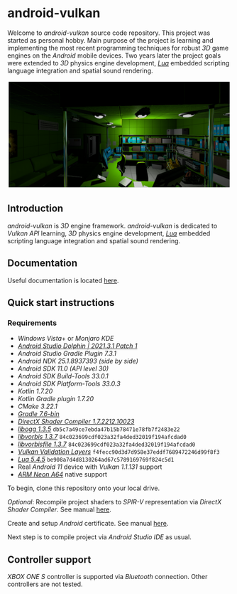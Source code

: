 # android-vulkan

Welcome to _android-vulkan_ source code repository. This project was started as personal hobby. Main purpose of the project is learning and implementing the most recent programming techniques for robust _3D_ game engines on the _Android_ mobile devices. Two years later the project goals were extended to _3D_ physics engine development, [_Lua_](https://en.wikipedia.org/wiki/Lua_(programming_language)) embedded scripting language integration and spatial sound rendering.

<img src="./docs/images/preview.png"/>

## Introduction

_android-vulkan_ is _3D_ engine framework. _android-vulkan_ is dedicated to _Vulkan API_ learning, _3D_ physics engine development, [_Lua_](https://en.wikipedia.org/wiki/Lua_(programming_language)) embedded scripting language integration and spatial sound rendering.

## Documentation

Useful documentation is located [here](docs/documentation.md).

## Quick start instructions

### Requirements

* _Windows Vista_+ or _Monjaro KDE_
* [_Android Studio Dolphin | 2021.3.1 Patch 1_](https://developer.android.com/studio)
* _Android Studio Gradle Plugin 7.3.1_
* _Android NDK 25.1.8937393 (side by side)_
* _Android SDK 11.0 (API level 30)_
* _Android SDK Build-Tools 33.0.1_
* _Android SDK Platform-Tools 33.0.3_
* _Kotlin 1.7.20_
* _Kotlin Gradle plugin 1.7.20_
* _CMake 3.22.1_
* [_Gradle 7.6-bin_](https://services.gradle.org/distributions/)
* [_DirectX Shader Compiler 1.7.2212.10023_](https://github.com/microsoft/DirectXShaderCompiler)
* [_libogg 1.3.5_](https://gitlab.xiph.org/xiph/ogg) `db5c7a49ce7ebda47b15b78471e78fb7f2483e22`
* [_libvorbis 1.3.7_](https://gitlab.xiph.org/xiph/vorbis) `84c023699cdf023a32fa4ded32019f194afcdad0`
* [_libvorbisfile 1.3.7_](https://gitlab.xiph.org/xiph/vorbis) `84c023699cdf023a32fa4ded32019f194afcdad0`
* [_Vulkan Validation Layers_](https://github.com/KhronosGroup/Vulkan-ValidationLayers) `f4fecc90d3d7d958e37eddf7689472246d99f8f3`
* [_Lua 5.4.5_](https://github.com/lua/lua) `be908a7d4d8130264ad67c5789169769f824c5d1`
* Real _Android 11_ device with _Vulkan 1.1.131_ support
* [_ARM Neon A64_](https://developer.arm.com/architectures/instruction-sets/simd-isas/neon/neon-programmers-guide-for-armv8-a/introducing-neon-for-armv8-a) native support

To begin, clone this repository onto your local drive.

_Optional_: Recompile project shaders to _SPIR-V_ representation via _DirectX Shader Compiler_. See manual [here](docs/shader-compilation.md).

Create and setup _Android_ certificate. See manual [here](docs/release-build.md).

Next step is to compile project via _Android Studio IDE_ as usual.

## Controller support

_XBOX ONE S_ controller is supported via _Bluetooth_ connection. Other controllers are not tested.
